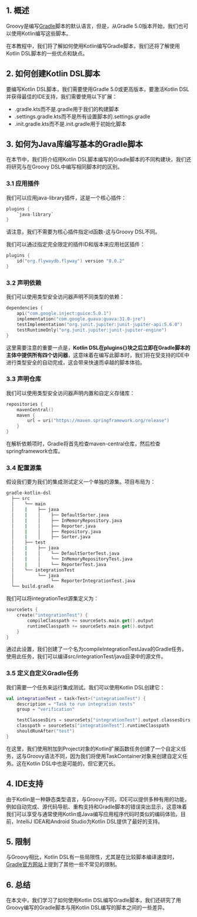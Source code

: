 ## 1. 概述

Groovy是编写[Gradle](https://www.baeldung.com/gradle)脚本的默认语言，但是，从Gradle 5.0版本开始，我们也可以使用Kotlin编写这些脚本。

在本教程中，我们将了解如何使用Kotlin编写Gradle脚本，我们还将了解使用Kotlin DSL脚本的一些优点和缺点。

## 2. 如何创建Kotlin DSL脚本

要编写Kotlin DSL脚本，我们需要使用Gradle 5.0或更高版本，要激活Kotlin DSL并获得最佳的IDE支持，我们需要使用以下扩展：

-   .gradle.kts而不是.gradle用于我们的构建脚本
-   .settings.gradle.kts而不是所有设置脚本的.settings.gradle
-   .init.gradle.kts而不是.init.gradle用于初始化脚本

## 3. 如何为Java库编写基本的Gradle脚本

在本节中，我们将介绍用Kotlin DSL脚本编写的Gradle脚本的不同构建块，我们还将研究与在Groovy DSL中编写相同脚本时的区别。

### 3.1 应用插件

我们可以应用java-library插件，这是一个核心插件：

```kotlin
plugins {
    `java-library`
}
```

请注意，我们不需要为核心插件指定id函数-这与Groovy DSL不同。

我们可以通过指定完全限定的插件ID和版本来应用社区插件：

```kotlin
plugins {
    id("org.flywaydb.flyway") version "8.0.2"
}
```

### 3.2 声明依赖

我们可以使用类型安全访问器声明不同类型的依赖：

```kotlin
dependencies {
    api("com.google.inject:guice:5.0.1")
    implementation("com.google.guava:guava:31.0-jre")
    testImplementation("org.junit.jupiter:junit-jupiter-api:5.6.0")
    testRuntimeOnly("org.junit.jupiter:junit-jupiter-engine")
}
```

这里需要注意的重要一点是，**Kotlin DSL在plugins{}块之后立即在Gradle脚本的主体中提供所有四个访问器**，这意味着在编写此脚本时，我们将在受支持的IDE中进行类型安全的自动完成，这会带来快速而卓越的脚本体验。

### 3.3 声明仓库

我们可以使用类型安全访问器声明内置和自定义存储库：

```kotlin
repositories {
    mavenCentral()
    maven {
        url = uri("https://maven.springframework.org/release")
    }
}
```

在解析依赖项时，Gradle将首先检查maven-central仓库，然后检查springframework仓库。

### 3.4 配置源集

假设我们要为我们的集成测试定义一个单独的源集。项目布局为：

```bash
gradle-kotlin-dsl 
  ├── src 
  │    └── main 
  │    |    ├── java 
  │    |    │    ├── DefaultSorter.java
  │    |    │    ├── InMemoryRepository.java
  │    |    │    ├── Reporter.java
  │    |    │    ├── Repository.java
  │    |    │    ├── Sorter.java
  │    ├── test 
  │    |    ├── java 
  │    |    │    └── DefaultSorterTest.java
  │    |    │    └── InMemoryRepositoryTest.java
  │    |    │    └── ReporterTest.java
  │    └── integrationTest 
  │         └── java 
  │              └── ReporterIntegrationTest.java
  └── build.gradle
```

我们可以将integrationTest源集定义为：

```kotlin
sourceSets {
    create("integrationTest") {
        compileClasspath += sourceSets.main.get().output
        runtimeClasspath += sourceSets.main.get().output
    }
}
```

通过此设置，我们创建了一个名为compileIntegrationTestJava的Gradle任务，使用此任务，我们可以编译src/integrationTest/java目录中的源文件。

### 3.5 定义自定义Gradle任务

我们需要一个任务来运行集成测试。我们可以使用Kotlin DSL创建它：

```kotlin
val integrationTest = task<Test>("integrationTest") {
    description = "Task to run integration tests"
    group = "verification"

    testClassesDirs = sourceSets["integrationTest"].output.classesDirs
    classpath = sourceSets["integrationTest"].runtimeClasspath
    shouldRunAfter("test")
}
```

在这里，我们使用附加到Project对象的Kotlin扩展函数任务创建了一个自定义任务，这与Groovy语法不同，因为我们将使用TaskContainer对象来创建自定义任务。这在Kotlin DSL中也是可能的，但它更冗长。

## 4. IDE支持

由于Kotlin是一种静态类型语言，与Groovy不同，IDE可以提供多种有用的功能，例如自动完成、源代码导航、重构支持和Gradle脚本的错误突出显示，这意味着我们可以享受与通常使用Kotlin或Java编写应用程序代码时类似的编码体验。目前，IntelliJ IDEA和Android Studio为Kotlin DSL提供了最好的支持。

## 5. 限制

与Groovy相比，Kotlin DSL有一些局限性，尤其是在比较脚本编译速度时，[Gradle官方网站](https://docs.gradle.org/current/userguide/kotlin_dsl.html#kotdsl:limitations)上提到了其他一些不常见的限制。

## 6. 总结

在本文中，我们学习了如何使用Kotlin DSL编写Gradle脚本，我们还研究了用Groovy编写的Gradle脚本与用Kotlin DSL编写的脚本之间的一些差异。